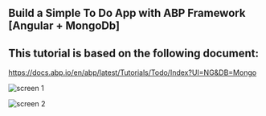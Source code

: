 ## Build a Simple To Do App with ABP Framework [Angular + MongoDb]

## This tutorial is based on the following document: 

 https://docs.abp.io/en/abp/latest/Tutorials/Todo/Index?UI=NG&DB=Mongo


![screen 1 ](https://github.com/TaimaHamadneh/To-Do-App-with-ABP-Framework/assets/98472054/b4772813-dbc6-4942-96f4-c31bc1bb1226)

![screen 2](https://github.com/TaimaHamadneh/To-Do-App-with-ABP-Framework/assets/98472054/4eb2ff5f-d8e7-42f9-9e97-cbea04543ca4)

